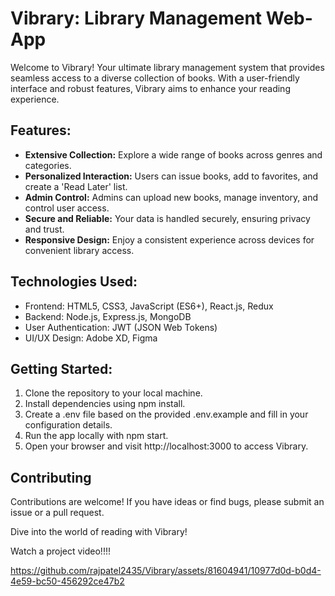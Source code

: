 
# Vibrary: Library Management Web-App

Welcome to Vibrary! Your ultimate library management system that provides seamless access to a diverse collection of books. With a user-friendly interface and robust features, Vibrary aims to enhance your reading experience.

## Features:

- **Extensive Collection:** Explore a wide range of books across genres and categories.
- **Personalized Interaction:** Users can issue books, add to favorites, and create a 'Read Later' list.
- **Admin Control:** Admins can upload new books, manage inventory, and control user access.
- **Secure and Reliable:** Your data is handled securely, ensuring privacy and trust.
- **Responsive Design:** Enjoy a consistent experience across devices for convenient library access.

## Technologies Used:

- Frontend: HTML5, CSS3, JavaScript (ES6+), React.js, Redux
- Backend: Node.js, Express.js, MongoDB
- User Authentication: JWT (JSON Web Tokens)
- UI/UX Design: Adobe XD, Figma

## Getting Started:

1. Clone the repository to your local machine.
2. Install dependencies using npm install.
3. Create a .env file based on the provided .env.example and fill in your configuration details.
4. Run the app locally with npm start.
5. Open your browser and visit http://localhost:3000 to access Vibrary.

## Contributing

Contributions are welcome! If you have ideas or find bugs, please submit an issue or a pull request.

Dive into the world of reading with Vibrary!


Watch a project video!!!!

https://github.com/rajpatel2435/Vibrary/assets/81604941/10977d0d-b0d4-4e59-bc50-456292ce47b2

